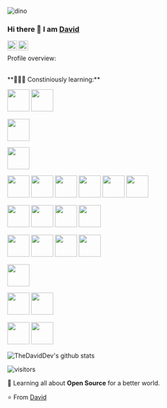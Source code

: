 <!--
**TheDavidDev/TheDavidDev** is a ✨ _special_ ✨ repository because its `README.md` (this file) appears on your GitHub profile.
-->
![dino](https://user-images.githubusercontent.com/51863978/91017931-2a6dba00-e5ef-11ea-9546-21130b69a6b8.gif)

### Hi there 👋 I am [David](https://TheDavidDev.github.io)

<a href="https://www.linkedin.com/in/TheDavidDev/">
  <img align="left" alt="TheDavidDev LinkdeIN" width="22px" src="https://cdn.jsdelivr.net/npm/simple-icons@v3/icons/linkedin.svg" />
</a>
<a href="https://medium.com/">
  <img align="left" alt="medium Leetcode" width="22px" src="https://cdn.jsdelivr.net/npm/simple-icons@v3/icons/medium.svg"/>
</a>
<br>
<div><p>Profile overview: </p></div>
</br>
**👨🏻‍💻 Constiniously learning:** 

<code><a href="https://vscode/" target="_blank"><img height="50" src="https://www.vectorlogo.zone/logos/visualstudio_code/visualstudio_code-ar21.svg"></a></code>
<code><a href="https://html.org/" target="_blank"><img height="50" src="https://www.vectorlogo.zone/logos/w3_html5/w3_html5-ar21.svg"></a></code>

<code><a href="https://www.javascript.com/" target="_blank"><img height="50" src="https://www.vectorlogo.zone/logos/javascript/javascript-horizontal.svg"></a></code>


<code><a href="https://reactjs.org/" target="_blank"><img height="50" src="https://www.vectorlogo.zone/logos/reactjs/reactjs-ar21.svg"></a></code>

<code><a href="https://bootstrap.com/" target="_blank"><img height="50" src="https://www.vectorlogo.zone/logos/getbootstrap/getbootstrap-ar21.svg"></a></code>
<code><a href="https://www.json.com/" target="_blank"><img height="50" src="https://www.vectorlogo.zone/logos/json/json-ar21.svg"></a></code>
<code><a href="https://www.npm.com/" target="_blank"><img height="50" src="https://www.vectorlogo.zone/logos/npmjs/npmjs-ar21.svg"></a></code>
<code><a href="https://www.github.com/thedaviddev" target="_blank"><img height="50" src="https://www.vectorlogo.zone/logos/git-scm/git-scm-ar21.svg"></a></code>
<code><a href="https://www.ithubarg.com/" target="_blank"><img height="50" src="https://www.vectorlogo.zone/logos/github/github-ar21.svg"></a></code>
<code><a href="https://www.githublab.com/" target="_blank"><img height="50" src="https://www.vectorlogo.zone/logos/gitlab/gitlab-ar21.svg"></a></code>




<code><a href="https://node.org/" target="_blank"><img height="50" src="https://www.vectorlogo.zone/logos/nodejs/nodejs-horizontal.svg"></a></code>
<code><a href="https://www.mysql.com/" target="_blank"><img height="50" src="https://www.vectorlogo.zone/logos/mysql/mysql-icon.svg"></a></code>
<code><a href="https://netlify.com/" target="_blank"><img height="50" src="https://www.vectorlogo.zone/logos/netlify/netlify-icon.svg"></a></code>
<code><a href="https://heroku.com/" target="_blank"><img height="50" src="https://www.vectorlogo.zone/logos/heroku/heroku-ar21.svg"></a></code>


<code><a href="https://gatsby.com" target="_blank"><img height="50" src="https://www.vectorlogo.zone/logos/gatsbyjs/gatsbyjs-ar21.svg"></a></code>
<code><a href="https://php.com/" target="_blank"><img height="50" src="https://www.vectorlogo.zone/logos/php/php-ar21.svg"></a></code>
<code><a href="https://www.figma.com/" target="_blank"><img height="50" src="https://www.vectorlogo.zone/logos/figma/figma-ar21.svg"></a></code>
<code><a href="https://www.glitch.com/" target="_blank"><img height="50" src="https://www.vectorlogo.zone/logos/glitch/glitch-ar21.svg"></a></code>


<code><a href="https://axios.com/" target="_blank"><img height="50" src="https://www.vectorlogo.zone/logos/axios/axios-ar21.svg"></a></code>

<code><a href="https://rapidapi.com/" target="_blank"><img height="50" src="https://www.vectorlogo.zone/logos/rapidapi/rapidapi-icon.svg"></a></code>
<code><a href="https://travis.ci/" target="_blank"><img height="50" src="https://www.vectorlogo.zone/logos/travis-ci/travis-ci-ar21.svg"></a></code>

<code><a href="https://google.com/" target="_blank"><img height="50" src="https://www.vectorlogo.zone/logos/google/google-ar21.svg"></a></code>
<code><a href="https://graphql.com/" target="_blank"><img height="50" src="https://www.vectorlogo.zone/logos/graphql/graphql-ar21.svg"></a></code>







![TheDavidDev's github stats](https://github-readme-stats.vercel.app/api?username=TheDavidDev&show_icons=true)


 ![visitors](https://visitor-badge.laobi.icu/badge?page_id=TheDavidDev.TheDavidDev)
 
 🌱 Learning all about **Open Source** for a better world.

⭐️ From [David](https://github.com/TheDavidDev)
